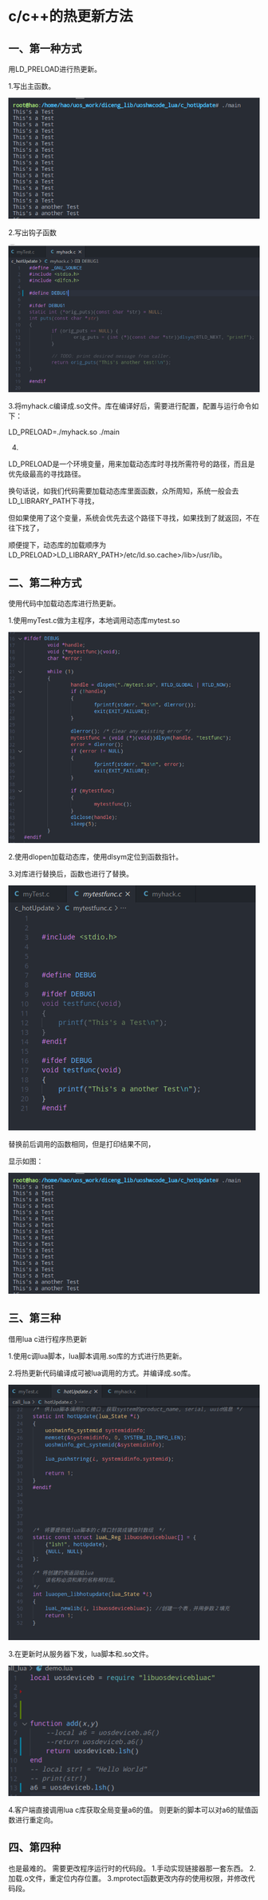 # c/c++的热更新方法

## 一、第一种方式

用LD_PRELOAD进行热更新。

1.写出主函数。

![](./pic/1.jpg)



2.写出钩子函数

![](./pic/4.jpg)

3.将myhack.c编译成.so文件。库在编译好后，需要进行配置，配置与运行命令如下：

LD_PRELOAD=./myhack.so ./main



4.

LD_PRELOAD是一个环境变量，用来加载动态库时寻找所需符号的路径，而且是优先级最高的寻找路径。

换句话说，如我们代码需要加载动态库里面函数，众所周知，系统一般会去LD_LIBRARY_PATH下寻找，

但如果使用了这个变量，系统会优先去这个路径下寻找，如果找到了就返回，不在往下找了，

顺便提下，动态库的加载顺序为LD_PRELOAD>LD_LIBRARY_PATH>/etc/ld.so.cache>/lib>/usr/lib。



## 二、第二种方式

使用代码中加载动态库进行热更新。

1.使用myTest.c做为主程序，本地调用动态库mytest.so

![](./pic/5.jpg)

2.使用dlopen加载动态库，使用dlsym定位到函数指针。

3.对库进行替换后，函数也进行了替换。

![](./pic/6.png)

替换前后调用的函数相同，但是打印结果不同，

显示如图：

![](./pic/1.jpg)



## 三、第三种

借用lua c进行程序热更新

1.使用c调lua脚本，lua脚本调用.so库的方式进行热更新。

2.将热更新代码编译成可被lua调用的方式。并编译成.so库。

![](./pic/7.jpg)

3.在更新时从服务器下发，lua脚本和.so文件。

![](./pic/8.jpg)

4.客户端直接调用lua c库获取全局变量a6的值。 则更新的脚本可以对a6的赋值函数进行重定向。

## 四、第四种

也是最难的。 需要更改程序运行时的代码段。
1.手动实现链接器那一套东西。
2.加载.o文件，重定位内存位置。
3.mprotect函数更改内存的使用权限，并修改代码段。